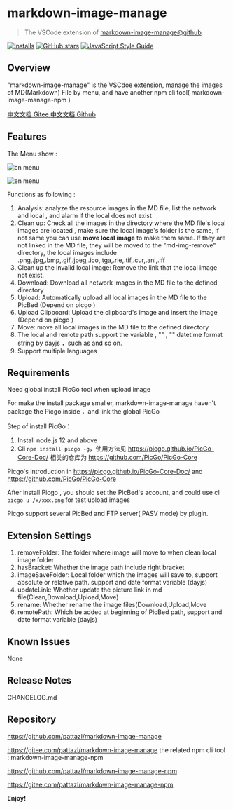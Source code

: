 # markdown-image-manage

> The VSCode extension of  [markdown-image-manage@github](https://github.com/pattazl/markdown-image-manage/).

[![installs](https://img.shields.io/vscode-marketplace/d/AustinYoung.markdown-image-manage.svg?style=flat-square)](https://marketplace.visualstudio.com/items?itemName=AustinYoung.markdown-image-manage)
[![GitHub stars](https://img.shields.io/github/stars/pattazl/markdown-image-manage.svg?style=flat-square&label=github%20stars)](https://github.com/pattazl/markdown-image-manage)
[![JavaScript Style Guide](https://img.shields.io/badge/code_style-standard-brightgreen.svg?style=flat-square)](https://standardjs.com)

## Overview

 "markdown-image-manage"  is the VSCdoe extension, manage the images of MD(Markdown) File by menu, and have another npm cli tool( markdown-image-manage-npm )

 [中文文档 Gitee ](https://gitee.com/pattazl/markdown-image-manage)
 [中文文档 Github](https://github.com/pattazl/markdown-image-manage/blob/main/README_ZH.md)

## Features

The Menu show :

![cn menu](https://raw.githubusercontent.com/pattazl/markdown-image-manage/main/images/cn.png)

![en menu](https://raw.githubusercontent.com/pattazl/markdown-image-manage/main/images/en.png)

Functions as following :


1. Analysis: analyze the resource images in the MD file, list the network and local , and alarm if the local does not exist
2. Clean up: Check all the images in the directory where the MD file's local images are located , make sure the local image's folder is the same, if not same you can use **move local image** to make them same. If they are not linked in the MD file, they will be moved to the "md-img-remove" directory, the local images include .png,.jpg,.bmp,.gif,.jpeg,.ico,.tga,.rle,.tif,.cur,.ani,.iff 
3. Clean up the invalid local image:  Remove the link that the local image not exist.
4. Download: Download all network images in the MD file to the defined directory
5. Upload: Automatically upload all local images in the MD file to the PicBed (Depend on picgo )
6. Upload Clipboard: Upload the clipboard's image and insert the image  (Depend on picgo )
7. Move: move all local images in the MD file to the defined directory
8. The local and remote path support the variable ,  "<filename>" , "<YYYYMMDD>"  datetime format string by dayjs ，such as <DDHHmm> and so on.
9. Support multiple languages

## Requirements

Need global install PicGo tool when upload image

For make the install package smaller, markdown-image-manage haven't package the Picgo inside ，and link the global PicGo 

Step of install PicGo：

1.  Install node.js 12 and above
2.  Cli  `npm install picgo -g`，使用方法见  https://picgo.github.io/PicGo-Core-Doc/ 相关的仓库为 https://github.com/PicGo/PicGo-Core 

Picgo's introduction in  https://picgo.github.io/PicGo-Core-Doc/  and  https://github.com/PicGo/PicGo-Core 

After install Picgo , you should set the PicBed's account, and could use cli `picgo u /x/xxx.png` for test upload images

Picgo support several PicBed and  FTP server( PASV mode) by plugin.

##  Extension Settings

1. removeFolder: The folder where image will move to when clean local image folder
2. hasBracket: Whether the image path include right bracket
3. imageSaveFolder: Local folder which the images will save to, support absolute or relative path. support <filename> and date format<YYYYMMDD> variable (dayjs)
4. updateLink: Whether update the picture link in md file(Clean,Download,Upload,Move)
5. rename: Whether rename the image files(Download,Upload,Move
6. remotePath: Which be added at beginning of PicBed path, support <filename> and date format<YYYYMMDD> variable (dayjs)

##  Known Issues

None


## Release Notes

 CHANGELOG.md

## Repository

https://github.com/pattazl/markdown-image-manage

https://gitee.com/pattazl/markdown-image-manage
the related npm cli tool : markdown-image-manage-npm 

https://github.com/pattazl/markdown-image-manage-npm

https://gitee.com/pattazl/markdown-image-manage-npm

**Enjoy!**

